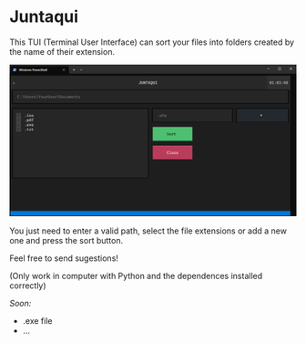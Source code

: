 # Juntaqui

This TUI (Terminal User Interface) can sort your files into folders created by the name of their extension.

![img.png](img.png)

You just need to enter a valid path, select the file extensions or add a new one and press the sort button.

Feel free to send sugestions!

(Only work in computer with Python and the dependences installed correctly)

_Soon:_
- .exe file
- ...